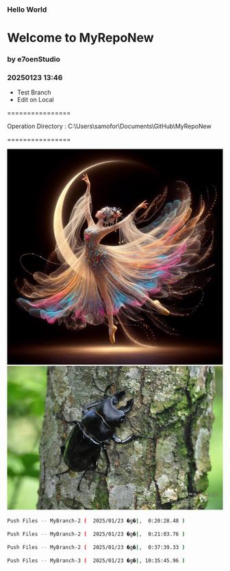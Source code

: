 ### Hello World 
# Welcome to MyRepoNew 
### by e7oenStudio 

### 20250123 13:46 

- Test Branch
- Edit on Local

================

Operation Directory : C:\Users\samofor\Documents\GitHub\MyRepoNew 

================ 

<img src="20240105_AIGC_Bing_美麗藝術性_S002-01.jpg" width=800>



<img src="2014_0629_0719_update_share.jpg" width=800>

~~~sh  
Push Files -- MyBranch-2 (  2025/01/23 �g�|,  0:20:28.48 ) 
~~~  
~~~sh  
Push Files -- MyBranch-2 (  2025/01/23 �g�|,  0:21:03.76 ) 
~~~  
~~~sh  
Push Files -- MyBranch-2 (  2025/01/23 �g�|,  0:37:39.33 ) 
~~~  
~~~sh  
Push Files -- MyBranch-3 (  2025/01/23 �g�|, 10:35:45.96 ) 
~~~  
